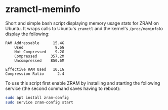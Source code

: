 # zramctl-meminfo

Short and simple bash script displaying memory usage stats for ZRAM on Ubuntu. It wraps calls to Ubuntu's `zramctl` and the kernel's `/proc/meminfo`to display the following:

```
RAM Addressable      15.4G
    Used              9.6G
    Not Compressed    9.2G
    Compressed      357.2M
    Uncompressed    850.6M

Effective RAM Used   10.1G
Compression Ratio      2.4
```

To use this script first enable ZRAM by installing and starting the following service (the second command saves having to reboot):

```bash
sudo apt install zram-config
sudo service zram-config start
```

